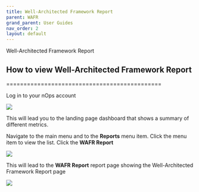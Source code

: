 ```yaml
---
title: Well-Architected Framework Report
parent: WAFR
grand_parent: User Guides
nav_order: 2
layout: default
---
```


Well-Architected Framework Report


## How to view Well-Architected Framework Report ##
=============================================

Log in to your nOps account

[![](https://downloads.intercomcdn.com/i/o/289354809/aa7e8a2b63e487f475d288d9/Login+Screen.PNG)](https://downloads.intercomcdn.com/i/o/289354809/aa7e8a2b63e487f475d288d9/Login+Screen.PNG)

This will lead you to the landing page dashboard that shows a summary of different metrics.

Navigate to the main menu and to the **Reports** menu item. Click the menu item to view the list. Click the **WAFR Report**

[![](https://downloads.intercomcdn.com/i/o/286341374/1860ed2aa9bad3cf7ab2e0e8/image.png)](https://downloads.intercomcdn.com/i/o/286341374/1860ed2aa9bad3cf7ab2e0e8/image.png)

This will lead to the **WAFR Report** report page showing the Well-Architected Framework Report page

[![](https://downloads.intercomcdn.com/i/o/286341439/b1f11c117fb3cc7095c1c343/image.png)](https://downloads.intercomcdn.com/i/o/286341439/b1f11c117fb3cc7095c1c343/image.png)